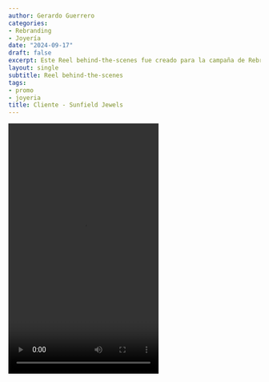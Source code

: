 ```yaml
---
author: Gerardo Guerrero
categories:
- Rebranding
- Joyería
date: "2024-09-17"
draft: false
excerpt: Este Reel behind-the-scenes fue creado para la campaña de Rebranding de Sunfield Jewels, una empresa catalana de joyería. 
layout: single
subtitle: Reel behind-the-scenes
tags:
- promo
- joyeria
title: Cliente - Sunfield Jewels
---
```


<video controls width="300" height="500">
  <source src="mariapromo22_1.mp4" type="video/mp4">
  Video promocional Cliente - Sunfield Jewels
</video>